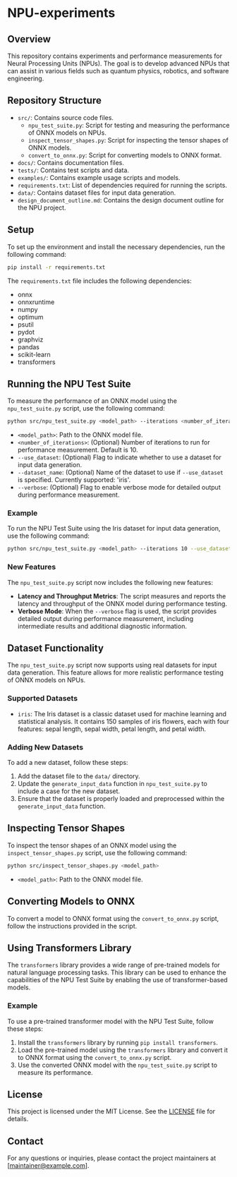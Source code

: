 # NPU-experiments

## Overview
This repository contains experiments and performance measurements for Neural Processing Units (NPUs). The goal is to develop advanced NPUs that can assist in various fields such as quantum physics, robotics, and software engineering.

## Repository Structure
- `src/`: Contains source code files.
  - `npu_test_suite.py`: Script for testing and measuring the performance of ONNX models on NPUs.
  - `inspect_tensor_shapes.py`: Script for inspecting the tensor shapes of ONNX models.
  - `convert_to_onnx.py`: Script for converting models to ONNX format.
- `docs/`: Contains documentation files.
- `tests/`: Contains test scripts and data.
- `examples/`: Contains example usage scripts and models.
- `requirements.txt`: List of dependencies required for running the scripts.
- `data/`: Contains dataset files for input data generation.
- `design_document_outline.md`: Contains the design document outline for the NPU project.

## Setup
To set up the environment and install the necessary dependencies, run the following command:
```bash
pip install -r requirements.txt
```
The `requirements.txt` file includes the following dependencies:
- onnx
- onnxruntime
- numpy
- optimum
- psutil
- pydot
- graphviz
- pandas
- scikit-learn
- transformers

## Running the NPU Test Suite
To measure the performance of an ONNX model using the `npu_test_suite.py` script, use the following command:
```bash
python src/npu_test_suite.py <model_path> --iterations <number_of_iterations> [--use_dataset] [--dataset_name <dataset_name>] [--verbose]
```
- `<model_path>`: Path to the ONNX model file.
- `<number_of_iterations>`: (Optional) Number of iterations to run for performance measurement. Default is 10.
- `--use_dataset`: (Optional) Flag to indicate whether to use a dataset for input data generation.
- `--dataset_name`: (Optional) Name of the dataset to use if `--use_dataset` is specified. Currently supported: 'iris'.
- `--verbose`: (Optional) Flag to enable verbose mode for detailed output during performance measurement.

### Example
To run the NPU Test Suite using the Iris dataset for input data generation, use the following command:
```bash
python src/npu_test_suite.py <model_path> --iterations 10 --use_dataset --dataset_name iris --verbose
```

### New Features
The `npu_test_suite.py` script now includes the following new features:
- **Latency and Throughput Metrics**: The script measures and reports the latency and throughput of the ONNX model during performance testing.
- **Verbose Mode**: When the `--verbose` flag is used, the script provides detailed output during performance measurement, including intermediate results and additional diagnostic information.

## Dataset Functionality
The `npu_test_suite.py` script now supports using real datasets for input data generation. This feature allows for more realistic performance testing of ONNX models on NPUs.

### Supported Datasets
- `iris`: The Iris dataset is a classic dataset used for machine learning and statistical analysis. It contains 150 samples of iris flowers, each with four features: sepal length, sepal width, petal length, and petal width.

### Adding New Datasets
To add a new dataset, follow these steps:
1. Add the dataset file to the `data/` directory.
2. Update the `generate_input_data` function in `npu_test_suite.py` to include a case for the new dataset.
3. Ensure that the dataset is properly loaded and preprocessed within the `generate_input_data` function.

## Inspecting Tensor Shapes
To inspect the tensor shapes of an ONNX model using the `inspect_tensor_shapes.py` script, use the following command:
```bash
python src/inspect_tensor_shapes.py <model_path>
```
- `<model_path>`: Path to the ONNX model file.

## Converting Models to ONNX
To convert a model to ONNX format using the `convert_to_onnx.py` script, follow the instructions provided in the script.

## Using Transformers Library
The `transformers` library provides a wide range of pre-trained models for natural language processing tasks. This library can be used to enhance the capabilities of the NPU Test Suite by enabling the use of transformer-based models.

### Example
To use a pre-trained transformer model with the NPU Test Suite, follow these steps:
1. Install the `transformers` library by running `pip install transformers`.
2. Load the pre-trained model using the `transformers` library and convert it to ONNX format using the `convert_to_onnx.py` script.
3. Use the converted ONNX model with the `npu_test_suite.py` script to measure its performance.

## License
This project is licensed under the MIT License. See the [LICENSE](LICENSE) file for details.

## Contact
For any questions or inquiries, please contact the project maintainers at [maintainer@example.com].
